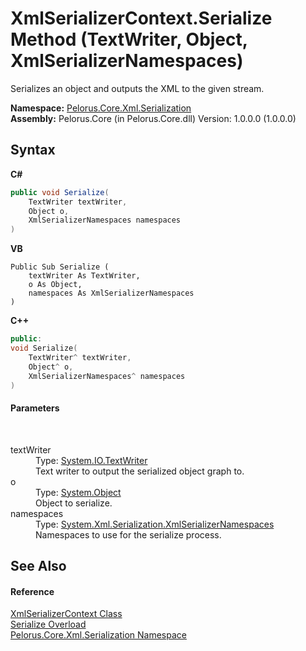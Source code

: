 # XmlSerializerContext.Serialize Method (TextWriter, Object, XmlSerializerNamespaces)
 

Serializes an object and outputs the XML to the given stream.

**Namespace:**&nbsp;<a href="9052B9D6">Pelorus.Core.Xml.Serialization</a><br />**Assembly:**&nbsp;Pelorus.Core (in Pelorus.Core.dll) Version: 1.0.0.0 (1.0.0.0)

## Syntax

**C#**<br />
``` C#
public void Serialize(
	TextWriter textWriter,
	Object o,
	XmlSerializerNamespaces namespaces
)
```

**VB**<br />
``` VB
Public Sub Serialize ( 
	textWriter As TextWriter,
	o As Object,
	namespaces As XmlSerializerNamespaces
)
```

**C++**<br />
``` C++
public:
void Serialize(
	TextWriter^ textWriter, 
	Object^ o, 
	XmlSerializerNamespaces^ namespaces
)
```


#### Parameters
&nbsp;<dl><dt>textWriter</dt><dd>Type: <a href="http://msdn2.microsoft.com/en-us/library/ywxh2328" target="_blank">System.IO.TextWriter</a><br />Text writer to output the serialized object graph to.</dd><dt>o</dt><dd>Type: <a href="http://msdn2.microsoft.com/en-us/library/e5kfa45b" target="_blank">System.Object</a><br />Object to serialize.</dd><dt>namespaces</dt><dd>Type: <a href="http://msdn2.microsoft.com/en-us/library/8e2fsfb7" target="_blank">System.Xml.Serialization.XmlSerializerNamespaces</a><br />Namespaces to use for the serialize process.</dd></dl>

## See Also


#### Reference
<a href="859B939D">XmlSerializerContext Class</a><br /><a href="A1B2A50E">Serialize Overload</a><br /><a href="9052B9D6">Pelorus.Core.Xml.Serialization Namespace</a><br />